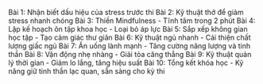 Bài 1: Nhận biết dấu hiệu của stress trước thi
Bài 2: Kỹ thuật thở để giảm stress nhanh chóng
Bài 3: Thiền Mindfulness - Tĩnh tâm trong 2 phút
Bài 4: Lập kế hoạch ôn tập khoa học - Loại bỏ áp lực
Bài 5: Sắp xếp không gian học tập - Tạo cảm giác thư giãn
Bài 6: Kỹ thuật ngủ nhanh - Cải thiện chất lượng giấc ngủ
Bài 7: Ăn uống lành mạnh - Tăng cường năng lượng và tinh thần
Bài 8: Vận động nhẹ nhàng - Giải tỏa căng thẳng
Bài 9: Kỹ thuật quản lý thời gian - Giảm lo lắng, tăng hiệu suất
Bài 10: Tổng kết khóa học - Kỹ năng giữ tinh thần lạc quan, sẵn sàng cho kỳ thi